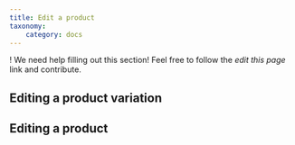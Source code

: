```yaml
---
title: Edit a product
taxonomy:
    category: docs
---
```


! We need help filling out this section! Feel free to follow the *edit this page* link and contribute.

## Editing a product variation

## Editing a product
